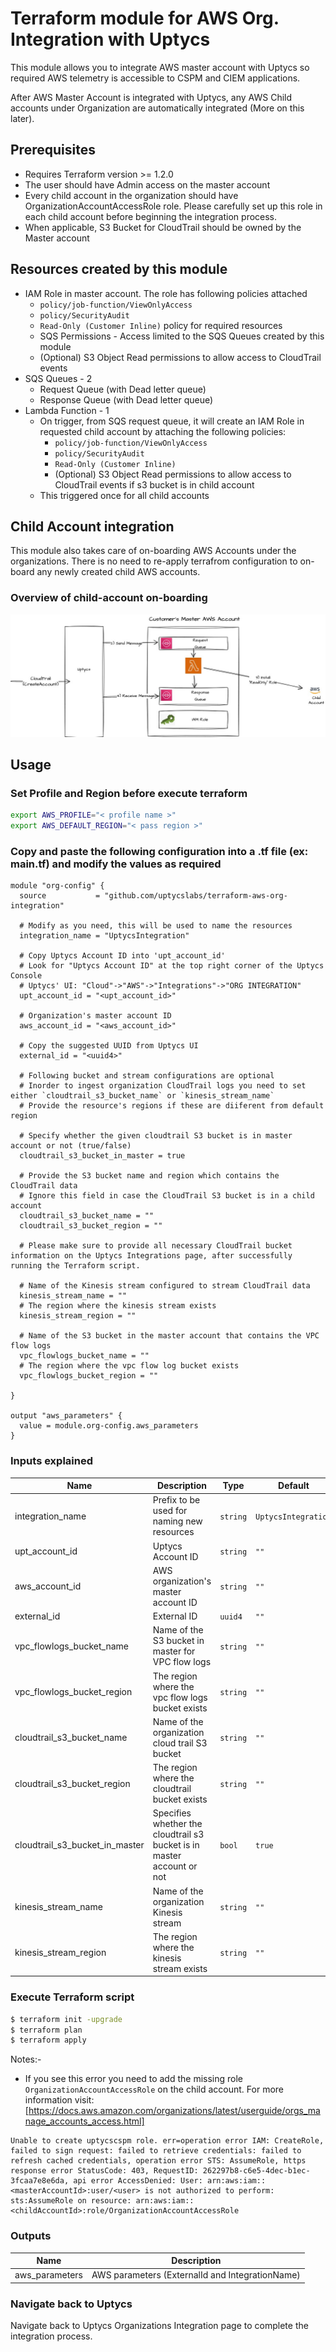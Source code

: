 # Terraform module for AWS Org. Integration with Uptycs

This module allows you to integrate AWS master account with Uptycs so required AWS telemetry is accessible to CSPM and CIEM applications.

After AWS Master Account is integrated with Uptycs, any AWS Child accounts under Organization are automatically integrated (More on this later).

## Prerequisites

- Requires Terraform version >= 1.2.0
- The user should have Admin access on the master account
- Every child account in the organization should have OrganizationAccountAccessRole role. Please carefully set up this role in each child account before beginning the integration process.
- When applicable, S3 Bucket for CloudTrail should be owned by the Master account

## Resources created by this module

* IAM Role in master account. The role has following policies attached
  * `policy/job-function/ViewOnlyAccess`
  * `policy/SecurityAudit`
  * `Read-Only (Customer Inline)` policy for required resources
  * SQS Permissions - Access limited to the SQS Queues created by this module
  * (Optional) S3 Object Read permissions to allow access to CloudTrail events
* SQS Queues - 2
  * Request Queue (with Dead letter queue)
  * Response Queue (with Dead letter queue)
* Lambda Function - 1
  * On trigger, from SQS request queue, it will create an IAM Role in requested child account by attaching the following policies:
    * `policy/job-function/ViewOnlyAccess`
    * `policy/SecurityAudit`
    * `Read-Only (Customer Inline)`
    * (Optional) S3 Object Read permissions to allow access to CloudTrail events if s3 bucket is in child account
  * This triggered once for all child accounts

## Child Account integration

This module also takes care of on-boarding AWS Accounts under the organizations. There is no need to re-apply terrafrom configuration to on-board any newly created child AWS accounts.

### Overview of child-account on-boarding

![My Image](./images/RoleCreationFlow.jpg)

## Usage

### Set Profile and Region before execute terraform

```sh
export AWS_PROFILE="< profile name >"
export AWS_DEFAULT_REGION="< pass region >"
```

### Copy and paste the following configuration into a .tf file (ex: main.tf) and modify the values as required

```
module "org-config" {
  source           = "github.com/uptycslabs/terraform-aws-org-integration"

  # Modify as you need, this will be used to name the resources
  integration_name = "UptycsIntegration"

  # Copy Uptycs Account ID into 'upt_account_id'
  # Look for "Uptycs Account ID" at the top right corner of the Uptycs Console
  # Uptycs' UI: "Cloud"->"AWS"->"Integrations"->"ORG INTEGRATION"
  upt_account_id = "<upt_account_id>"

  # Organization's master account ID 
  aws_account_id = "<aws_account_id>"

  # Copy the suggested UUID from Uptycs UI
  external_id = "<uuid4>"

  # Following bucket and stream configurations are optional
  # Inorder to ingest organization CloudTrail logs you need to set either `cloudtrail_s3_bucket_name` or `kinesis_stream_name`
  # Provide the resource's regions if these are diiferent from default region

  # Specify whether the given cloudtrail S3 bucket is in master account or not (true/false)
  cloudtrail_s3_bucket_in_master = true

  # Provide the S3 bucket name and region which contains the CloudTrail data
  # Ignore this field in case the CloudTrail S3 bucket is in a child account
  cloudtrail_s3_bucket_name = ""
  cloudtrail_s3_bucket_region = ""

  # Please make sure to provide all necessary CloudTrail bucket information on the Uptycs Integrations page, after successfully running the Terraform script.

  # Name of the Kinesis stream configured to stream CloudTrail data
  kinesis_stream_name = ""
  # The region where the kinesis stream exists
  kinesis_stream_region = ""

  # Name of the S3 bucket in the master account that contains the VPC flow logs
  vpc_flowlogs_bucket_name = ""
  # The region where the vpc flow log bucket exists
  vpc_flowlogs_bucket_region = ""

}

output "aws_parameters" {
  value = module.org-config.aws_parameters
}

```

### Inputs explained


| Name                           | Description                                                            | Type     | Default             | Required |
| -------------------------------- | ------------------------------------------------------------------------ | ---------- | --------------------- | ---------- |
| integration_name               | Prefix to be used for naming new resources                             | `string` | `UptycsIntegration` |          |
| upt_account_id                 | Uptycs Account ID                                                      | `string` | `""`                | Yes      |
| aws_account_id                 | AWS organization's master account ID                                   | `string` | `""`                | Yes      |
| external_id                    | External ID                                                            | `uuid4`  | `""`                | Yes      |
| vpc_flowlogs_bucket_name       | Name of the S3 bucket in master for VPC flow logs                      | `string` | `""`                | Optional |
| vpc_flowlogs_bucket_region     | The region where the vpc flow logs bucket exists                       | `string` | `""`                | Optional |
| cloudtrail_s3_bucket_name      | Name of the organization cloud trail S3 bucket                         | `string` | `""`                | Optional |
| cloudtrail_s3_bucket_region    | The region where the cloudtrail bucket exists                          | `string` | `""`                | Optional |
| cloudtrail_s3_bucket_in_master | Specifies whether the cloudtrail s3 bucket is in master account or not | `bool`   | `true`              |          |
| kinesis_stream_name            | Name of the organization Kinesis stream                                | `string` | `""`                | Optional |
| kinesis_stream_region          | The region where the kinesis stream exists                             | `string` | `""`                | Optional |

### Execute Terraform script

```sh
$ terraform init -upgrade
$ terraform plan
$ terraform apply
```

Notes:-

- If you see this error you need to add the missing role `OrganizationAccountAccessRole` on the child account. For more information visit: [https://docs.aws.amazon.com/organizations/latest/userguide/orgs_manage_accounts_access.html]

```
Unable to create uptycscspm role. err=operation error IAM: CreateRole, failed to sign request: failed to retrieve credentials: failed to refresh cached credentials, operation error STS: AssumeRole, https response error StatusCode: 403, RequestID: 262297b8-c6e5-4dec-b1ec-3fcaa7e8e6da, api error AccessDenied: User: arn:aws:iam::<masterAccountId>:user/<user> is not authorized to perform: sts:AssumeRole on resource: arn:aws:iam::<childAccountId>:role/OrganizationAccountAccessRole
```

### Outputs


| Name           | Description                                     |
| ---------------- | ------------------------------------------------- |
| aws_parameters | AWS parameters (ExternalId and IntegrationName) |

### Navigate back to Uptycs

Navigate back to Uptycs Organizations Integration page to complete the integration process.
